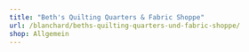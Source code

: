 ```yaml
---
title: "Beth's Quilting Quarters & Fabric Shoppe"
url: /blanchard/beths-quilting-quarters-und-fabric-shoppe/
shop: Allgemein
---
```

